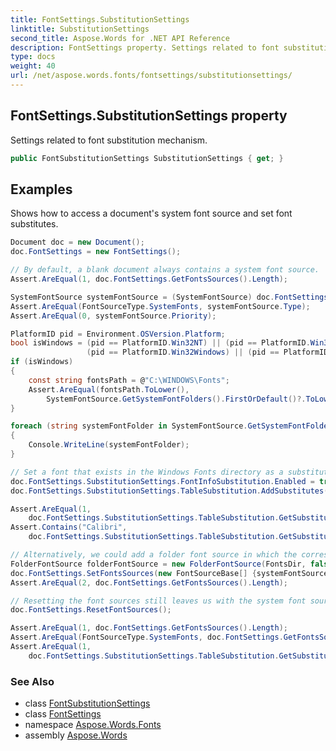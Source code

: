 ```yaml
---
title: FontSettings.SubstitutionSettings
linktitle: SubstitutionSettings
second_title: Aspose.Words for .NET API Reference
description: FontSettings property. Settings related to font substitution mechanism in C#.
type: docs
weight: 40
url: /net/aspose.words.fonts/fontsettings/substitutionsettings/
---
```

## FontSettings.SubstitutionSettings property

Settings related to font substitution mechanism.

```csharp
public FontSubstitutionSettings SubstitutionSettings { get; }
```

## Examples

Shows how to access a document's system font source and set font substitutes.

```csharp
Document doc = new Document();
doc.FontSettings = new FontSettings();

// By default, a blank document always contains a system font source.
Assert.AreEqual(1, doc.FontSettings.GetFontsSources().Length);

SystemFontSource systemFontSource = (SystemFontSource) doc.FontSettings.GetFontsSources()[0];
Assert.AreEqual(FontSourceType.SystemFonts, systemFontSource.Type);
Assert.AreEqual(0, systemFontSource.Priority);

PlatformID pid = Environment.OSVersion.Platform;
bool isWindows = (pid == PlatformID.Win32NT) || (pid == PlatformID.Win32S) ||
                 (pid == PlatformID.Win32Windows) || (pid == PlatformID.WinCE);
if (isWindows)
{
    const string fontsPath = @"C:\WINDOWS\Fonts";
    Assert.AreEqual(fontsPath.ToLower(),
        SystemFontSource.GetSystemFontFolders().FirstOrDefault()?.ToLower());
}

foreach (string systemFontFolder in SystemFontSource.GetSystemFontFolders())
{
    Console.WriteLine(systemFontFolder);
}

// Set a font that exists in the Windows Fonts directory as a substitute for one that does not.
doc.FontSettings.SubstitutionSettings.FontInfoSubstitution.Enabled = true;
doc.FontSettings.SubstitutionSettings.TableSubstitution.AddSubstitutes("Kreon-Regular", new[] {"Calibri"});

Assert.AreEqual(1,
    doc.FontSettings.SubstitutionSettings.TableSubstitution.GetSubstitutes("Kreon-Regular").Count());
Assert.Contains("Calibri",
    doc.FontSettings.SubstitutionSettings.TableSubstitution.GetSubstitutes("Kreon-Regular").ToArray());

// Alternatively, we could add a folder font source in which the corresponding folder contains the font.
FolderFontSource folderFontSource = new FolderFontSource(FontsDir, false);
doc.FontSettings.SetFontsSources(new FontSourceBase[] {systemFontSource, folderFontSource});
Assert.AreEqual(2, doc.FontSettings.GetFontsSources().Length);

// Resetting the font sources still leaves us with the system font source as well as our substitutes.
doc.FontSettings.ResetFontSources();

Assert.AreEqual(1, doc.FontSettings.GetFontsSources().Length);
Assert.AreEqual(FontSourceType.SystemFonts, doc.FontSettings.GetFontsSources()[0].Type);
Assert.AreEqual(1,
    doc.FontSettings.SubstitutionSettings.TableSubstitution.GetSubstitutes("Kreon-Regular").Count());
```

### See Also

* class [FontSubstitutionSettings](../../fontsubstitutionsettings/)
* class [FontSettings](../)
* namespace [Aspose.Words.Fonts](../../fontsettings/)
* assembly [Aspose.Words](../../../)
